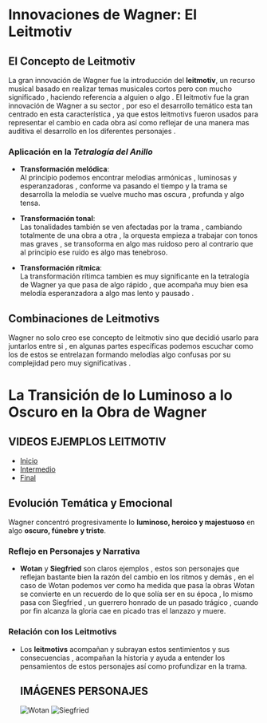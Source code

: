 # Innovaciones de Wagner: El Leitmotiv

## El Concepto de Leitmotiv
La gran innovación de Wagner fue la introducción del **leitmotiv**, un recurso musical basado en realizar temas musicales cortos pero con mucho significado , haciendo referencia a alguien o algo .
El leitmotiv fue la gran innovación de Wagner a su sector , por eso el desarrollo temático esta tan centrado en esta característica , ya que estos leitmotivs fueron usados para representar el cambio en cada obra 
así como reflejar de una manera mas auditiva el desarrollo en los diferentes personajes .

### Aplicación en la *Tetralogía del Anillo*
- **Transformación melódica**:  
  Al principio podemos encontrar melodias armónicas , luminosas y esperanzadoras , conforme va pasando el tiempo y la trama se desarrolla la melodía se vuelve mucho mas oscura , profunda y algo tensa.

- **Transformación tonal**:  
  Las tonalidades también se ven afectadas por la trama , cambiando totalmente de una obra a otra , la orquesta empieza a trabajar con tonos mas graves , se transoforma en algo mas ruidoso pero al contrario
  que al principio ese ruido es algo mas tenebroso.

- **Transformación rítmica**:  
  La transformación rítimca tambien es muy significante en la tetralogía de Wagner ya que pasa de algo rápido , que acompaña muy bien esa melodía esperanzadora a algo mas lento y pausado .


## Combinaciones de Leitmotivs
Wagner no solo creo ese concepto de leitmotiv sino que decidió usarlo para juntarlos entre si , en algunas partes específicas podemos escuchar como los de estos se entrelazan formando melodías algo confusas por
su complejidad pero muy significativas .
 
  # La Transición de lo Luminoso a lo Oscuro en la Obra de Wagner

## VIDEOS EJEMPLOS LEITMOTIV

  - [Inicio](https://www.youtube.com/watch?v=8bcgXDayPc0)
  - [Intermedio](https://www.youtube.com/watch?v=zsRLV5BKFtg)
  - [Final](https://www.youtube.com/watch?v=tsS2zuFLOB0)
  
  

## Evolución Temática y Emocional
Wagner concentró progresivamente lo **luminoso, heroico y majestuoso** en algo **oscuro, fúnebre y triste**.  

### Reflejo en Personajes y Narrativa
- **Wotan** y **Siegfried** son claros ejemplos , estos son personajes que reflejan bastante bien la razón del cambio en los ritmos y demás , en el caso de Wotan podemos ver como ha medida que pasa la obras
Wotan se convierte en un recuerdo de lo que solía ser en su época , lo mismo pasa con Siegfried , un guerrero honrado de un pasado trágico , cuando por fin alcanza la gloria cae en picado tras el lanzazo y muere.

### Relación con los Leitmotivs
- Los **leitmotivs** acompañan y subrayan estos sentimientos y sus consecuencias , acompañan la historia y ayuda a entender los pensamientos de estos personajes así como profundizar en la trama.
  
    ## IMÁGENES PERSONAJES

    ![Wotan](https://www.meisterdrucke.es/kunstwerke/1260px/Arthur_Rackham_-_Dwarf_and_Wotan_from_Wagners_Ring_of_the_Niebelungen_1911_%28wc_pen_and_ink%29_-_%28MeisterDrucke-556222%29.jpg)
    ![Siegfried](https://upload.wikimedia.org/wikipedia/commons/thumb/a/a6/Siegfried.jpg/250px-Siegfried.jpg)

